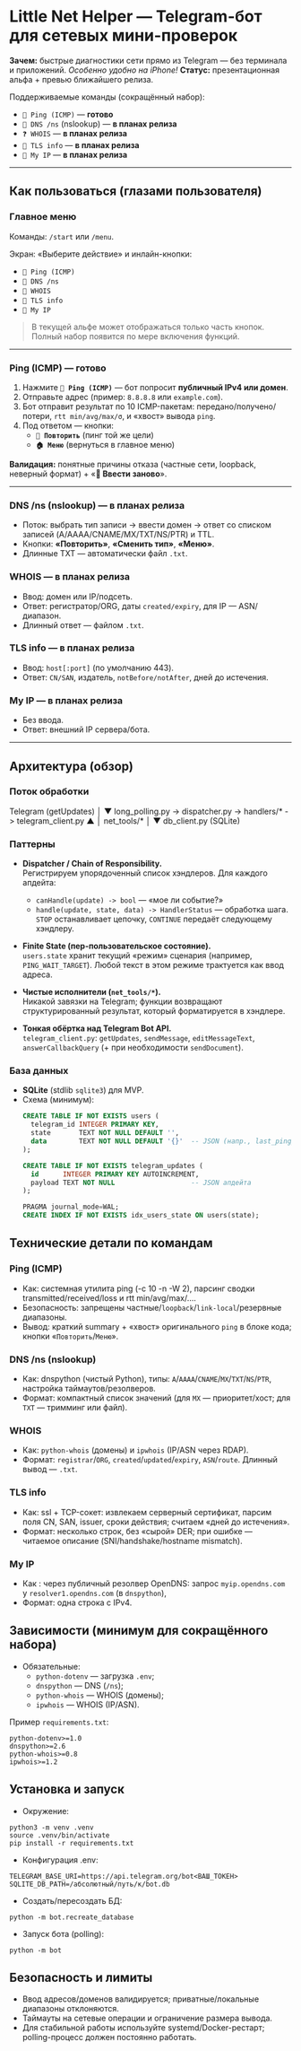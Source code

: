 # Little Net Helper — Telegram-бот для сетевых мини-проверок

**Зачем:** быстрые диагностики сети прямо из Telegram — без терминала и приложений. *Особенно удобно на iPhone!*
**Статус:** презентационная альфа + превью ближайшего релиза.

Поддерживаемые команды (сокращённый набор):
- `🔁 Ping (ICMP)` — **готово**
- `🔎 DNS /ns` (nslookup) — **в планах релиза**
- `❓ WHOIS` — **в планах релиза**
- `🔐 TLS info` — **в планах релиза**
- `🧭 My IP` — **в планах релиза**

---

## Как пользоваться (глазами пользователя)

### Главное меню
Команды: `/start` или `/menu`.

Экран: «Выберите действие» и инлайн-кнопки:
- `🔁 Ping (ICMP)`
- `🔎 DNS /ns`
- `🪪 WHOIS`
- `🔐 TLS info`
- `🧭 My IP`

> В текущей альфе может отображаться только часть кнопок. Полный набор появится по мере включения функций.

---

### Ping (ICMP) — **готово**
1. Нажмите **`🔁 Ping (ICMP)`** — бот попросит **публичный IPv4 или домен**.  
2. Отправьте адрес (пример: `8.8.8.8` или `example.com`).  
3. Бот отправит результат по 10 ICMP-пакетам: передано/получено/потери, `rtt min/avg/max/σ`, и «хвост» вывода `ping`.  
4. Под ответом — кнопки:
   - **`🔁 Повторить`** (пинг той же цели)
   - **`🏠 Меню`** (вернуться в главное меню)

**Валидация:** понятные причины отказа (частные сети, loopback, неверный формат) + «**🔁 Ввести заново**».

---

### DNS /ns (nslookup) — **в планах релиза**
- Поток: выбрать тип записи → ввести домен → ответ со списком записей (A/AAAA/CNAME/MX/TXT/NS/PTR) и TTL.  
- Кнопки: **«Повторить»**, **«Сменить тип»**, **«Меню»**.  
- Длинные TXT — автоматически файл `.txt`.

### WHOIS — **в планах релиза**
- Ввод: домен или IP/подсеть.  
- Ответ: регистратор/ORG, даты `created/expiry`, для IP — ASN/диапазон.  
- Длинный ответ — файлом `.txt`.

### TLS info — **в планах релиза**
- Ввод: `host[:port]` (по умолчанию 443).  
- Ответ: `CN/SAN`, издатель, `notBefore/notAfter`, дней до истечения.

### My IP — **в планах релиза**
- Без ввода.  
- Ответ: внешний IP сервера/бота.

---

## Архитектура (обзор)

### Поток обработки
Telegram (getUpdates)
│
▼
long_polling.py -> dispatcher.py -> handlers/* -> telegram_client.py
▲
│
net_tools/*
│
▼
db_client.py (SQLite)


### Паттерны
- **Dispatcher / Chain of Responsibility.**  
  Регистрируем упорядоченный список хэндлеров. Для каждого апдейта:
  - `canHandle(update) -> bool` — «мое ли событие?»  
  - `handle(update, state, data) -> HandlerStatus` — обработка шага.  
  `STOP` останавливает цепочку, `CONTINUE` передаёт следующему хэндлеру.

- **Finite State (пер-пользовательское состояние).**  
  `users.state` хранит текущий «режим» сценария (например, `PING_WAIT_TARGET`). Любой текст в этом режиме трактуется как ввод адреса.

- **Чистые исполнители (`net_tools/*`).**  
  Никакой завязки на Telegram; функции возвращают структурированный результат, который форматируется в хэндлере.

- **Тонкая обёртка над Telegram Bot API.**  
  `telegram_client.py`: `getUpdates`, `sendMessage`, `editMessageText`, `answerCallbackQuery` (+ при необходимости `sendDocument`).

### База данных
- **SQLite** (stdlib `sqlite3`) для MVP.
- Схема (минимум):
  ```sql
  CREATE TABLE IF NOT EXISTS users (
    telegram_id INTEGER PRIMARY KEY,
    state       TEXT NOT NULL DEFAULT '',
    data        TEXT NOT NULL DEFAULT '{}'  -- JSON (напр., last_ping_target)
  );

  CREATE TABLE IF NOT EXISTS telegram_updates (
    id      INTEGER PRIMARY KEY AUTOINCREMENT,
    payload TEXT NOT NULL                   -- JSON апдейта
  );

  PRAGMA journal_mode=WAL;
  CREATE INDEX IF NOT EXISTS idx_users_state ON users(state);

## Технические детали по командам
### Ping (ICMP)

- Как: системная утилита ping (-c 10 -n -W 2), парсинг сводки transmitted/received/loss и rtt min/avg/max/….
- Безопасность: запрещены частные/`loopback`/`link-local`/резервные диапазоны.
- Вывод: краткий summary + «хвост» оригинального `ping` в блоке кода; кнопки «`Повторить`/`Меню`».

### DNS /ns (nslookup)

- Как: dnspython (чистый Python), типы: `A`/`AAAA`/`CNAME`/`MX`/`TXT`/`NS`/`PTR`, настройка таймаутов/резолверов.
- Формат: компактный список значений (для `MX` — приоритет/хост; для `TXT` — тримминг или файл).

### WHOIS

- Как: `python-whois` (домены) и `ipwhois` (IP/ASN через RDAP).
- Формат: `registrar`/`ORG`, `created`/`updated`/`expiry`, `ASN`/`route`. Длинный вывод — `.txt`.

### TLS info

- Как: ssl + TCP-сокет: извлекаем серверный сертификат, парсим поля CN, SAN, issuer, сроки действия; считаем «дней до истечения».
- Формат: несколько строк, без «сырой» DER; при ошибке — читаемое описание (SNI/handshake/hostname mismatch).

### My IP

- Как : через публичный резолвер OpenDNS: запрос `myip.opendns.com` у `resolver1.opendns.com` (в `dnspython`),
- Формат: одна строка с IPv4.

## Зависимости (минимум для сокращённого набора)

- Обязательные:
  - `python-dotenv` — загрузка `.env`;
  - `dnspython` — DNS (`/ns`);
  - `python-whois` — WHOIS (домены);
  - `ipwhois` — WHOIS (IP/ASN).


Пример `requirements.txt`:
```
python-dotenv>=1.0
dnspython>=2.6
python-whois>=0.8
ipwhois>=1.2
```
## Установка и запуск

- Окружение:
```
python3 -m venv .venv
source .venv/bin/activate
pip install -r requirements.txt
```

- Конфигурация .env:
```
TELEGRAM_BASE_URI=https://api.telegram.org/bot<ВАШ_ТОКЕН>
SQLITE_DB_PATH=/абсолютный/путь/к/bot.db
```

- Создать/пересоздать БД:
```
python -m bot.recreate_database
```

- Запуск бота (polling):
```
python -m bot
```
## Безопасность и лимиты

- Ввод адресов/доменов валидируется; приватные/локальные диапазоны отклоняются.
- Таймауты на сетевые операции и ограничение размера вывода.
- Для стабильной работы используйте systemd/Docker-рестарт; polling-процесс должен постоянно работать.